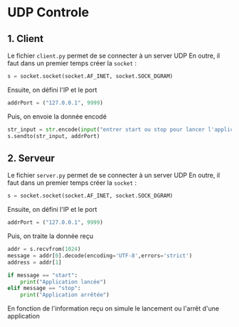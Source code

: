 # UDP Controle


## 1. Client

Le fichier ```client.py``` permet de se connecter à un server UDP
En outre, il faut dans un premier temps créer la ```socket``` :
```python
s = socket.socket(socket.AF_INET, socket.SOCK_DGRAM)
```

Ensuite, on défini l'IP et le port 
```python
addrPort = ("127.0.0.1", 9999)
```

Puis, on envoie la donnée encodé 
```python
str_input = str.encode(input("entrer start ou stop pour lancer l'application : "))
s.sendto(str_input, addrPort)
```

## 2. Serveur
Le fichier ```server.py``` permet de se connecter à un server UDP
En outre, il faut dans un premier temps créer la ```socket``` :
```python
s = socket.socket(socket.AF_INET, socket.SOCK_DGRAM)
```

Ensuite, on défini l'IP et le port 
```python
addrPort = ("127.0.0.1", 9999)
```

Puis, on traite la donnée reçu
```python
addr = s.recvfrom(1024)
message = addr[0].decode(encoding='UTF-8',errors='strict')
address = addr[1]

if message == "start":
    print("Application lancée")
elif message == "stop":
    print("Application arrêtée")
```

En fonction de l'information reçu on simule le lancement ou l'arrêt d'une application